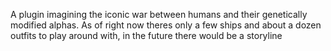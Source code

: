 A plugin imagining the iconic war between humans and their genetically modified alphas.
As of right now theres only a few ships and about a dozen outfits to play around with, in the future there would be a storyline
